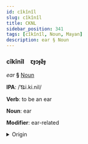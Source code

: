 ```yaml
---
id: cîkînîl
slug: cîkînîl
title: CKNL
sidebar_position: 341
tags: [cîkînîl, Noun, Mayan]
description: ear § Noun
---
```


### cîkînîl&emsp;<span kind="abugida">ꞇɟɔɟƨ͊ɟ</span>

*ear* **§** [Noun](../../tags/Noun)

**IPA**: /ˈt͡ɕi.ki.nil/

**Verb**: to be an ear

**Noun**: ear

**Modifier**: ear-related

<details>
    <summary>Origin</summary>
    Tzotzil chikinil /'ʰi.kʰi.nil/<br/>
    <em>Mayan Language Family</em>
</details>